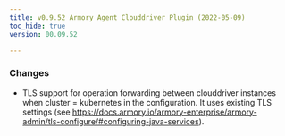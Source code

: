 ```yaml
---
title: v0.9.52 Armory Agent Clouddriver Plugin (2022-05-09)
toc_hide: true
version: 00.09.52

---
```


### Changes

* TLS support for operation forwarding between clouddriver instances when cluster = kubernetes in the configuration. It uses existing TLS settings (see https://docs.armory.io/armory-enterprise/armory-admin/tls-configure/#configuring-java-services).
